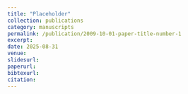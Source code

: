 ```yaml
---
title: "Placeholder"
collection: publications
category: manuscripts
permalink: /publication/2009-10-01-paper-title-number-1
excerpt: 
date: 2025-08-31
venue: 
slidesurl: 
paperurl: 
bibtexurl: 
citation: 
---
```

